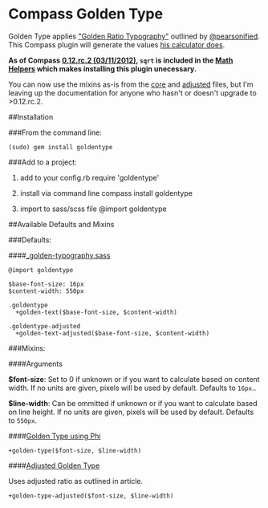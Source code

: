 Compass Golden Type
====================

Golden Type applies ["Golden Ratio Typography"](http://www.pearsonified.com/2011/12/golden-ratio-typography.php) outlined by [@pearsonified](https://github.com/pearsonified). This Compass plugin will generate the values [his calculator does](http://www.pearsonified.com/typography/).

**As of Compass [0.12.rc.2 (03/11/2012)](http://compass-style.org/CHANGELOG/), `sqrt` is included in the [Math Helpers](http://compass-style.org/reference/compass/helpers/math/#sqrt) which makes installing this plugin unecessary.**

You can now use the mixins as-is from the [core](https://github.com/maxbeatty/goldentype/blob/master/stylesheets/goldentype/core.sass) and [adjusted](https://github.com/maxbeatty/goldentype/blob/master/stylesheets/goldentype/adjusted.sass) files, but I'm leaving up the documentation for anyone who hasn't or doesn't upgrade to >0.12.rc.2.

##Installation

###From the command line:

    (sudo) gem install goldentype

###Add to a project:

1. add to your config.rb
    require 'goldentype'
    
2. install via command line
    compass install goldentype
    
3. import to sass/scss file
    @import goldentype


##Available Defaults and Mixins

###Defaults:

####[_golden-typography.sass](https://github.com/maxbeatty/goldentype/blob/master/templates/project/_golden-typography.sass)

    @import goldentype

    $base-font-size: 16px
    $content-width: 550px

    .goldentype
      +golden-text($base-font-size, $content-width)

    .goldentype-adjusted
      +golden-text-adjusted($base-font-size, $content-width)

###Mixins:

####Arguments

**$font-size**: Set to 0 if unknown or if you want to calculate based on content width. If no units are given, pixels will be used by default. Defaults to `16px`..

**$line-width**: Can be ommitted if unknown or if you want to calculate based on line height. If no units are given, pixels will be used by default. Defaults to `550px`.

####[Golden Type using Phi](https://github.com/maxbeatty/goldentype/blob/master/stylesheets/goldentype/core.sass)

    +golden-type($font-size, $line-width)

####[Adjusted Golden Type](https://github.com/maxbeatty/goldentype/blob/master/stylesheets/goldentype/adjusted.sass)

Uses adjusted ratio as outlined in article.

    +golden-type-adjusted($font-size, $line-width)
